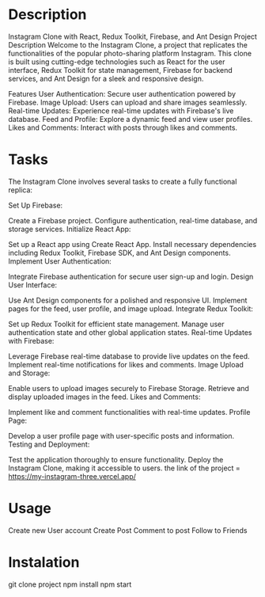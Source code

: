 # Description 
Instagram Clone with React, Redux Toolkit, Firebase, and Ant Design
Project Description
Welcome to the Instagram Clone, a project that replicates the functionalities of the popular photo-sharing platform Instagram. This clone is built using cutting-edge technologies such as React for the user interface, Redux Toolkit for state management, Firebase for backend services, and Ant Design for a sleek and responsive design.

Features
User Authentication: Secure user authentication powered by Firebase.
Image Upload: Users can upload and share images seamlessly.
Real-time Updates: Experience real-time updates with Firebase's live database.
Feed and Profile: Explore a dynamic feed and view user profiles.
Likes and Comments: Interact with posts through likes and comments.
# Tasks
The Instagram Clone involves several tasks to create a fully functional replica:

Set Up Firebase:

Create a Firebase project.
Configure authentication, real-time database, and storage services.
Initialize React App:

Set up a React app using Create React App.
Install necessary dependencies including Redux Toolkit, Firebase SDK, and Ant Design components.
Implement User Authentication:

Integrate Firebase authentication for secure user sign-up and login.
Design User Interface:

Use Ant Design components for a polished and responsive UI.
Implement pages for the feed, user profile, and image upload.
Integrate Redux Toolkit:

Set up Redux Toolkit for efficient state management.
Manage user authentication state and other global application states.
Real-time Updates with Firebase:

Leverage Firebase real-time database to provide live updates on the feed.
Implement real-time notifications for likes and comments.
Image Upload and Storage:

Enable users to upload images securely to Firebase Storage.
Retrieve and display uploaded images in the feed.
Likes and Comments:

Implement like and comment functionalities with real-time updates.
Profile Page:

Develop a user profile page with user-specific posts and information.
Testing and Deployment:

Test the application thoroughly to ensure functionality.
Deploy the Instagram Clone, making it accessible to users.
the link of the project = https://my-instagram-three.vercel.app/

# Usage
Create new User account
Create Post 
Comment to post 
Follow to Friends

# Instalation

git clone project
npm install
npm start